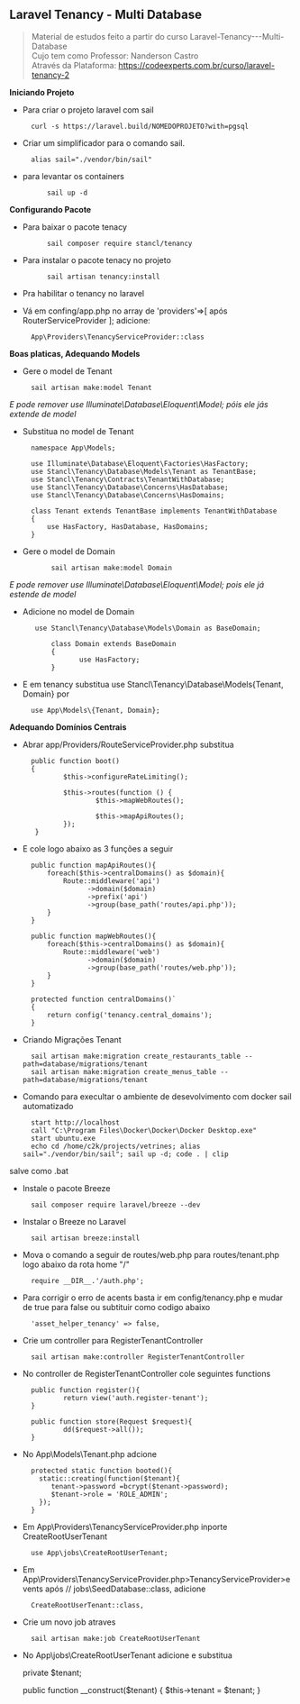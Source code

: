 ## Laravel Tenancy - Multi Database
 
> Material de estudos feito a partir do curso Laravel-Tenancy---Multi-Database </br> Cujo tem como Professor: Nanderson Castro </br>
Através da Plataforma: https://codeexperts.com.br/curso/laravel-tenancy-2
 
__Iniciando Projeto__
 
* Para criar o projeto laravel com sail
 
        curl -s https://laravel.build/NOMEDOPROJETO?with=pgsql
       
* Criar um simplificador para o comando sail.
       
        alias sail="./vendor/bin/sail"
 
* para levantar os containers
 
            sail up -d
 
__Configurando Pacote__
* Para baixar o pacote tenacy
 
            sail composer require stancl/tenancy
 
* Para instalar o pacote tenacy no projeto
 
            sail artisan tenancy:install
 
+ Pra habilitar o tenancy no laravel
 
* Vá em confing/app.php no array de 'providers'=>[ após RouterServiceProvider ]; adicione:
 
        App\Providers\TenancyServiceProvider::class
 
__Boas platicas, Adequando Models__
 
* Gere o model de Tenant
 
        sail artisan make:model Tenant
       
_E pode remover use Illuminate\Database\Eloquent\Model; póis ele jás extende de model_
 
* Substitua no model de Tenant
 
        namespace App\Models;
 
        use Illuminate\Database\Eloquent\Factories\HasFactory;
        use Stancl\Tenancy\Database\Models\Tenant as TenantBase;
        use Stancl\Tenancy\Contracts\TenantWithDatabase;
        use Stancl\Tenancy\Database\Concerns\HasDatabase;
        use Stancl\Tenancy\Database\Concerns\HasDomains;
 
        class Tenant extends TenantBase implements TenantWithDatabase
        {
            use HasFactory, HasDatabase, HasDomains;
        }
 
* Gere o model de Domain
 
             sail artisan make:model Domain
   
_E pode remover use Illuminate\Database\Eloquent\Model; pois ele já estende de model_
* Adicione no model de Domain
 
         use Stancl\Tenancy\Database\Models\Domain as BaseDomain;
 
             class Domain extends BaseDomain
             {
                    use HasFactory;
             }
 
* E em tenancy substitua use Stancl\Tenancy\Database\Models\{Tenant, Domain} por
 
        use App\Models\{Tenant, Domain};
 
__Adequando Domínios Centrais__
* Abrar app/Providers/RouteServiceProvider.php substitua
 
        public function boot()
        {
                $this->configureRateLimiting();
 
                $this->routes(function () {
                        $this->mapWebRoutes();
 
                        $this->mapApiRoutes();
                });
         }
 
* E cole logo abaixo as 3 funções a seguir
 
        public function mapApiRoutes(){
            foreach($this->centralDomains() as $domain){
                Route::middleware('api')
                      ->domain($domain)
                      ->prefix('api')
                      ->group(base_path('routes/api.php'));
            }
        }
 
        public function mapWebRoutes(){
            foreach($this->centralDomains() as $domain){
                Route::middleware('web')
                      ->domain($domain)
                      ->group(base_path('routes/web.php'));
            }
        }
 
        protected function centralDomains()`
        {
            return config('tenancy.central_domains');
        }
       
* Criando Migrações Tenant
 
        sail artisan make:migration create_restaurants_table --path=database/migrations/tenant
        sail artisan make:migration create_menus_table --path=database/migrations/tenant

* Comando para execultar o ambiente de desevolvimento com docker sail automatizado

        start http://localhost
        call "C:\Program Files\Docker\Docker\Docker Desktop.exe"
        start ubuntu.exe
        echo cd /home/c2k/projects/vetrines; alias sail="./vendor/bin/sail"; sail up -d; code . | clip

salve como .bat

* Instale o pacote Breeze

        sail composer require laravel/breeze --dev

* Instalar o Breeze no Laravel

        sail artisan breeze:install
* Mova o comando a seguir de routes/web.php para routes/tenant.php logo abaixo da rota home "/"

        require __DIR__.'/auth.php';

* Para corrigir o erro de acents basta ir em config/tenancy.php e mudar de true para false ou subtituir como codigo abaixo

        'asset_helper_tenancy' => false,

* Crie um controller para  RegisterTenantController

        sail artisan make:controller RegisterTenantController

* No controller de RegisterTenantController cole seguintes functions

        public function register(){
                return view('auth.register-tenant');
        }
        
        public function store(Request $request){
                dd($request->all());
        }

* No App\Models\Tenant.php adcione

        protected static function booted(){
          static::creating(function($tenant){
             tenant->password =bcrypt($tenant->password);
             $tenant->role = 'ROLE_ADMIN';
          });
        }

* Em App\Providers\TenancyServiceProvider.php inporte CreateRootUserTenant

        use App\jobs\CreateRootUserTenant;

* Em App\Providers\TenancyServiceProvider.php>TenancyServiceProvider>events após // jobs\SeedDatabase::class, adicione 

        CreateRootUserTenant::class,

* Crie um novo job atraves 

        sail artisan make:job CreateRootUserTenant

* No App\jobs\CreateRootUserTenant adicione e substitua 

    private $tenant;

    public function __construct($tenant)
    {
        $this->tenant = $tenant;
    }

